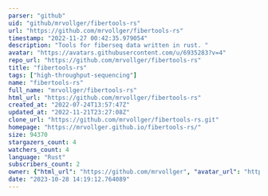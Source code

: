 ```yaml
---
parser: "github"
uid: "github/mrvollger/fibertools-rs"
url: "https://github.com/mrvollger/fibertools-rs"
timestamp: "2022-11-27 00:42:35.979054"
description: "Tools for fiberseq data written in rust. "
avatar: "https://avatars.githubusercontent.com/u/6935283?v=4"
repo_url: "https://github.com/mrvollger/fibertools-rs"
title: "fibertools‑rs"
tags: ["high-throughput-sequencing"]
name: "fibertools-rs"
full_name: "mrvollger/fibertools-rs"
html_url: "https://github.com/mrvollger/fibertools-rs"
created_at: "2022-07-24T13:57:47Z"
updated_at: "2022-11-21T23:27:08Z"
clone_url: "https://github.com/mrvollger/fibertools-rs.git"
homepage: "https://mrvollger.github.io/fibertools-rs/"
size: 94370
stargazers_count: 4
watchers_count: 4
language: "Rust"
subscribers_count: 2
owner: {"html_url": "https://github.com/mrvollger", "avatar_url": "https://avatars.githubusercontent.com/u/6935283?v=4", "login": "mrvollger", "type": "User"}
date: "2023-10-28 14:19:12.764089"
---
```

